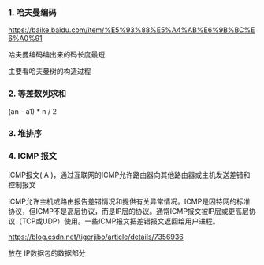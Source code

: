### 1. 哈夫曼编码
https://baike.baidu.com/item/%E5%93%88%E5%A4%AB%E6%9B%BC%E6%A0%91

哈夫曼编码编出来的码长度最短

主要看哈夫曼树的构造过程

### 2. 等差数列求和

(an - a1) * n / 2

### 3. 堆排序

### 4. ICMP 报文
ICMP报文( A )，通过互联网的ICMP允许路由器向其他路由器或主机发送差错和控制报文

ICMP允许主机或路由报告差错情况和提供有关异常情况。ICMP是因特网的标准协议，但ICMP不是高层协议，而是IP层的协议。通常ICMP报文被IP层或更高层协议（TCP或UDP）使用。一些ICMP报文把差错报文返回给用户进程。

https://blog.csdn.net/tigerjibo/article/details/7356936

放在 IP数据包的数据部分
